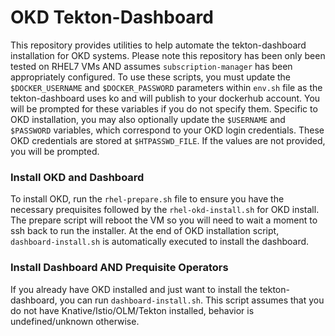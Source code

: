 # OKD Tekton-Dashboard
This repository provides utilities to help automate the tekton-dashboard installation for OKD systems. Please note this repository has been only been tested on RHEL7 VMs AND assumes `subscription-manager` has been appropriately configured. To use these scripts, you must update the `$DOCKER_USERNAME` and `$DOCKER_PASSWORD` parameters within `env.sh` file as the tekton-dashboard uses ko and will publish to your dockerhub account. You will be prompted for these variables if you do not specify them. Specific to OKD installation, you may also optionally update the `$USERNAME` and `$PASSWORD` variables, which correspond to your OKD login credentials. These OKD credentials are stored at `$HTPASSWD_FILE`. If the values are not provided, you will be prompted.

### Install OKD and Dashboard
To install OKD, run the `rhel-prepare.sh` file to ensure you have the necessary prequisites followed by the `rhel-okd-install.sh` for OKD install. The prepare script will reboot the VM so you will need to wait a moment to ssh back to run the installer. At the end of OKD installation script, `dashboard-install.sh` is automatically executed to install the dashboard.

### Install Dashboard AND Prequisite Operators
If you already have OKD installed and just want to install the tekton-dashboard, you can run `dashboard-install.sh`. This script assumes that you do not have Knative/Istio/OLM/Tekton installed, behavior is undefined/unknown otherwise.